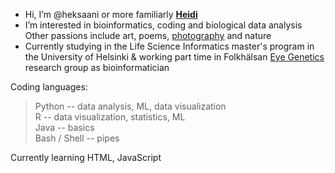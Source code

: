 - Hi, I’m @heksaani or more familiarly [**Heidi**](https://fi.linkedin.com/in/heidi-putkuri)
- I’m interested in bioinformatics, coding and biological data analysis <br>
  Other passions include art, poems, [photography](https://www.flickr.com/photos/heidiputkuri/) and nature 
- Currently studying in the Life Science Informatics master's program in the University of Helsinki & working part time in Folkhälsan [Eye Genetics](https://www.folkhalsan.fi/en/knowledge/research/genetics/group-turunen/) research group as bioinformatician


Coding languages:
> Python -- data analysis, ML, data visualization <br>
> R -- data visualization, statistics, ML <br>
> Java -- basics <br>
> Bash / Shell -- pipes

Currently learning HTML, JavaScript 

<!---
heksaani/heksaani is a ✨ special ✨ repository because its `README.md` (this file) appears on your GitHub profile.
You can click the Preview link to take a look at your changes.
---> 
